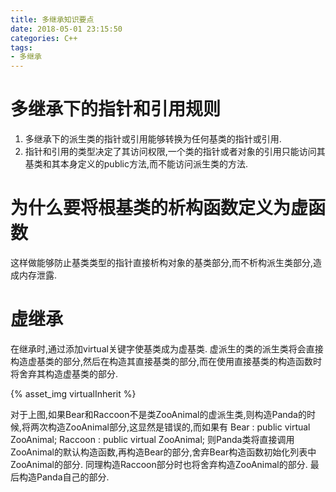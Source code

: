 ```yaml
---
title: 多继承知识要点
date: 2018-05-01 23:15:50
categories: C++
tags:
- 多继承
---
```

# 多继承下的指针和引用规则
1. 多继承下的派生类的指针或引用能够转换为任何基类的指针或引用.
2. 指针和引用的类型决定了其访问权限,一个类的指针或者对象的引用只能访问其基类和其本身定义的public方法,而不能访问派生类的方法.
# 为什么要将根基类的析构函数定义为虚函数
这样做能够防止基类类型的指针直接析构对象的基类部分,而不析构派生类部分,造成内存泄露.
# 虚继承
在继承时,通过添加virtual关键字使基类成为虚基类.
虚派生的类的派生类将会直接构造虚基类的部分,然后在构造其直接基类的部分,而在使用直接基类的构造函数时将舍弃其构造虚基类的部分.


{% asset_img virtualInherit %}


对于上图,如果Bear和Raccoon不是类ZooAnimal的虚派生类,则构造Panda的时候,将两次构造ZooAnimal部分,这显然是错误的,而如果有
Bear : public virtual ZooAnimal;
Raccoon : public virtual ZooAnimal;
则Panda类将直接调用ZooAnimal的默认构造函数,再构造Bear的部分,舍弃Bear构造函数初始化列表中ZooAnimal的部分.
同理构造Raccoon部分时也将舍弃构造ZooAnimal的部分.
最后构造Panda自己的部分.
